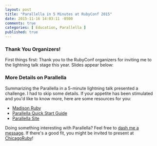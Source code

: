 ```yaml
---
layout: post
title: "Parallella in 5 Minutes at RubyConf 2015"
date: 2015-11-16 14:03:11 -0500
comments: true
categories: [ Education, Parallella ]
published: true
---
```


### Thank You Organizers!

First things first: Thank you to the RubyConf organizers for inviting me to the lightning talk stage this year. Slides appear below:

<center><script async class="speakerdeck-embed" data-id="c5458ed0047c42b387329bd274f4d8d7" data-ratio="1.77777777777778" src="//speakerdeck.com/assets/embed.js"></script></center>

### More Details on Parallella

Summarizing the Parallella in a 5-minute lightning talk presented a challenge. I had to skip some details. If your appetite has been stimulated and you'd like to know more, here are some resources for you:

* [Madison Ruby](http://rayhightower.com/blog/2015/08/22/madison-ruby-and-parallella/)
* [Parallella Quick Start Guide](/blog/2014/07/07/parallella-quick-start-guide-with-gotchas/)
* [Parallella Site](http://parallella.org/)

Doing something interesting with Parallella? Feel free to [dash me a message](/contact). If there's a good fit, you might be invited to present at [ChicagoRuby](http://chicagoruby.org)!
